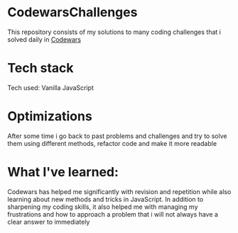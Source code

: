 # CodewarsChallenges

This repository consists of my solutions to many coding challenges that i solved daily in [Codewars](https://www.codewars.com/) 

# Tech stack

Tech used: Vanilla JavaScript

# Optimizations

After some time i go back to past problems and challenges and try to solve them using different methods, refactor code and make it more readable

# What I've learned:

Codewars has helped me significantly with revision and repetition while also learning about new methods and tricks in JavaScript. 
In addition to sharpening my coding skills, it also helped me with managing my frustrations and how to approach a problem that i will not always have a clear answer to immediately 

